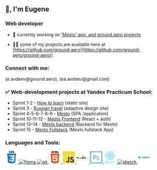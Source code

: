 ## 👋, I'm Eugene
<h3 align="left">Web developer</h3>

- 🔭 currently working on ['Mesto' app, and ground.aero projects](https://ground.aero)

- 👨‍💻 some of my projects are available here at [https://github.com/ground-aero](https://github.com/ground-aero/ground-aero/)


<h3 align="left">Connect with me:</h3> (e.avdeev@ground.aero), (ea.avdeev@gmail.com) 
<p align="left">
</p>

### ✅ Web-development projects at Yandex Practicum School:

- Sprint 1-2 - [How to learn](https://github.com/ground-aero/how-to-learn) (static site)
- Sprint 3 - [Russian travel](https://github.com/ground-aero/russian-travel) (adaptive design site)
- Sprint 4-5-6-7-8-9 - [Mesto](https://github.com/ground-aero/mesto) (SPA /application)
- Sprint 10-11-12 - [Mesto Frontend](https://github.com/ground-aero/react-mesto-auth) (React + auth)
- Sprint 13-14 - [Mesto backend](https://github.com/ground-aero/express-mesto-gha) (Backend for Mesto)
- Sprint 15 - [Mesto Fullstack](https://github.com/ground-aero/react-mesto-api-full-gha) (Mesto fullstack App)

<h3 align="left">Languages and Tools:</h3>
<p align="left"> <a href="https://www.w3schools.com/css/" target="_blank" rel="noreferrer"> <img src="https://raw.githubusercontent.com/devicons/devicon/master/icons/css3/css3-original-wordmark.svg" alt="css3" width="40" height="40"/> </a> <a href="https://www.figma.com/" target="_blank" rel="noreferrer"> <img src="https://www.vectorlogo.zone/logos/figma/figma-icon.svg" alt="figma" width="40" height="40"/> </a> <a href="https://git-scm.com/" target="_blank" rel="noreferrer"> <img src="https://www.vectorlogo.zone/logos/git-scm/git-scm-icon.svg" alt="git" width="40" height="40"/> </a> <a href="https://www.w3.org/html/" target="_blank" rel="noreferrer"> <img src="https://raw.githubusercontent.com/devicons/devicon/master/icons/html5/html5-original-wordmark.svg" alt="html5" width="40" height="40"/> </a> <a href="https://developer.mozilla.org/en-US/docs/Web/JavaScript" target="_blank" rel="noreferrer"> <img src="https://raw.githubusercontent.com/devicons/devicon/master/icons/javascript/javascript-original.svg" alt="javascript" width="40" height="40"/> </a> <a href="https://nodejs.org" target="_blank" rel="noreferrer"> <img src="https://raw.githubusercontent.com/devicons/devicon/master/icons/nodejs/nodejs-original-wordmark.svg" alt="nodejs" width="40" height="40"/> </a> <a href="https://www.photoshop.com/en" target="_blank" rel="noreferrer"> <img src="https://raw.githubusercontent.com/devicons/devicon/master/icons/photoshop/photoshop-line.svg" alt="photoshop" width="40" height="40"/> </a> <a href="https://reactjs.org/" target="_blank" rel="noreferrer"> <img src="https://raw.githubusercontent.com/devicons/devicon/master/icons/react/react-original-wordmark.svg" alt="react" width="40" height="40"/> </a> <a href="https://www.sketch.com/" target="_blank" rel="noreferrer"> <img src="https://www.vectorlogo.zone/logos/sketchapp/sketchapp-icon.svg" alt="sketch" width="40" height="40"/> </a> <a href="https://webpack.js.org" target="_blank" rel="noreferrer"> <img src="https://raw.githubusercontent.com/devicons/devicon/d00d0969292a6569d45b06d3f350f463a0107b0d/icons/webpack/webpack-original-wordmark.svg" alt="webpack" width="40" height="40"/> </a> </p>
